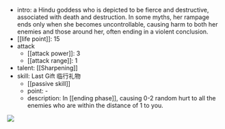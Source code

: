 - intro: a Hindu goddess who is depicted to be fierce and destructive, associated with death and destruction. In some myths, her rampage ends only when she becomes uncontrollable, causing harm to both her enemies and those around her, often ending in a violent conclusion.
- [[life point]]: 15
- attack
	- [[attack power]]: 3
	- [[attack range]]: 1
- talent: [[Sharpening]]
- skill: Last Gift 临行礼物
	- [[passive skill]]
	- point: -
	- description: In [[ending phase]], causing 0-2 random hurt to all the enemies who are within the distance of 1 to you.

![](https://imgsa.baidu.com/forum/w%3D580/sign=dc65c313e8cd7b89e96c3a8b3f254291/656d9194a4c27d1eda79f81d15d5ad6edcc4385a.jpg)  
